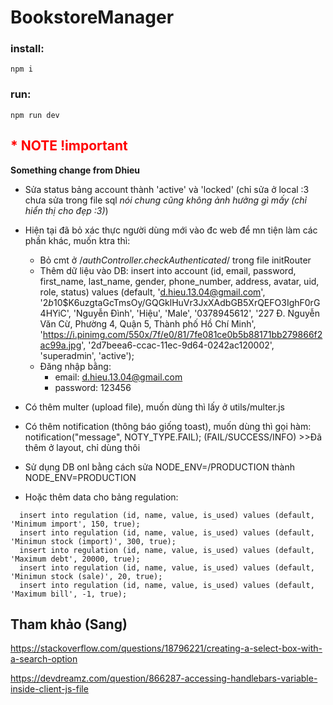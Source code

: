 # BookstoreManager

### install: 
    npm i

### run:
    npm run dev

## <font color='red'>* NOTE  !important</font>
**Something change from Dhieu**
- Sửa status bảng account thành 'active' và 'locked' (chỉ sửa ở local :3 chưa sửa trong file sql *nói chung cũng không ảnh hưởng gì mấy (chỉ hiển thị cho đẹp :3)*)

- Hiện tại đã bỏ xác thực người dùng mới vào đc web để mn tiện làm các phần khác, muốn ktra thì:
    - Bỏ cmt ở /*authController.checkAuthenticated*/ trong file initRouter
    - Thêm dữ liệu vào DB: insert into account (id, email, password, first_name, last_name, gender, phone_number, address, avatar, uid, role, status) values (default, 'd.hieu.13.04@gmail.com', '$2b$10$K6uzgtaGcTmsOy/GQGklHuVr3JxXAdbGB5XrQEFO3IghF0rG4HYiC', 'Nguyễn Đình', 'Hiệu', 'Male', '0378945612', '227 Đ. Nguyễn Văn Cừ, Phường 4, Quận 5, Thành phố Hồ Chí Minh', 'https://i.pinimg.com/550x/7f/e0/81/7fe081ce0b5b88171bb279866f2ac99a.jpg', '2d7beea6-ccac-11ec-9d64-0242ac120002', 'superadmin', 'active');
    - Đăng nhập bằng: 
        - email: d.hieu.13.04@gmail.com
        - password: 123456

- Có thêm multer (upload file), muốn dùng thì lấy ở utils/multer.js
- Có thêm notification (thông báo giống toast), muốn dùng thì gọi hàm: notification("message", NOTY_TYPE.FAIL); (FAIL/SUCCESS/INFO) >>Đã thêm ở layout, chỉ dùng thôi

- Sử dụng DB onl bằng cách sửa NODE_ENV=/PRODUCTION thành NODE_ENV=PRODUCTION
- Hoặc thêm data cho bảng regulation:
```
  insert into regulation (id, name, value, is_used) values (default, 'Minimum import', 150, true);
  insert into regulation (id, name, value, is_used) values (default, 'Minimun stock (import)', 300, true);
  insert into regulation (id, name, value, is_used) values (default, 'Maximum debt', 20000, true);
  insert into regulation (id, name, value, is_used) values (default, 'Minimun stock (sale)', 20, true);
  insert into regulation (id, name, value, is_used) values (default, 'Maximum bill', -1, true);
```

## Tham khảo (Sang)
https://stackoverflow.com/questions/18796221/creating-a-select-box-with-a-search-option

https://devdreamz.com/question/866287-accessing-handlebars-variable-inside-client-js-file